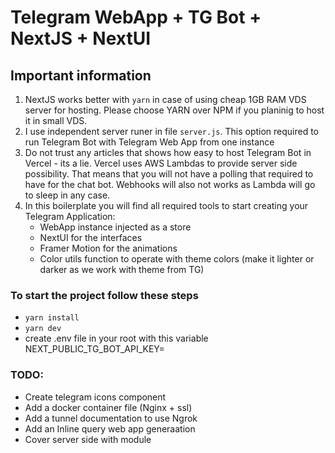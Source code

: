 # Telegram WebApp + TG Bot + NextJS + NextUI 

## Important information

1. NextJS works better with `yarn` in case of using cheap 1GB RAM VDS server for hosting. Please choose YARN over NPM if you planinig to host it in small VDS.
2. I use independent server runer in file `server.js`. This option required to run Telegram Bot with Telegram Web App from one instance
3. Do not trust any articles that shows how easy to host Telegram Bot in Vercel - its a lie. Vercel uses AWS Lambdas to provide server side possibility. That means that you will not have a polling that required to have for the chat bot. Webhooks will also not works as Lambda will go to sleep in any case.
4. In this boilerplate you will find all required tools to start creating your Telegram Application:
    - WebApp instance injected as a store
    - NextUI for the interfaces
    - Framer Motion for the animations
    - Color utils function to operate with theme colors (make it lighter or darker as we work with theme from TG)

### To start the project follow these steps
- `yarn install`
- `yarn dev`
- create .env file in your root with this variable NEXT_PUBLIC_TG_BOT_API_KEY=<YOUR-BOT-API-KEY>

### TODO:
- Create telegram icons component
- Add a docker container file (Nginx + ssl)
- Add a tunnel documentation to use Ngrok
- Add an Inline query web app generaation
- Cover server side with module
